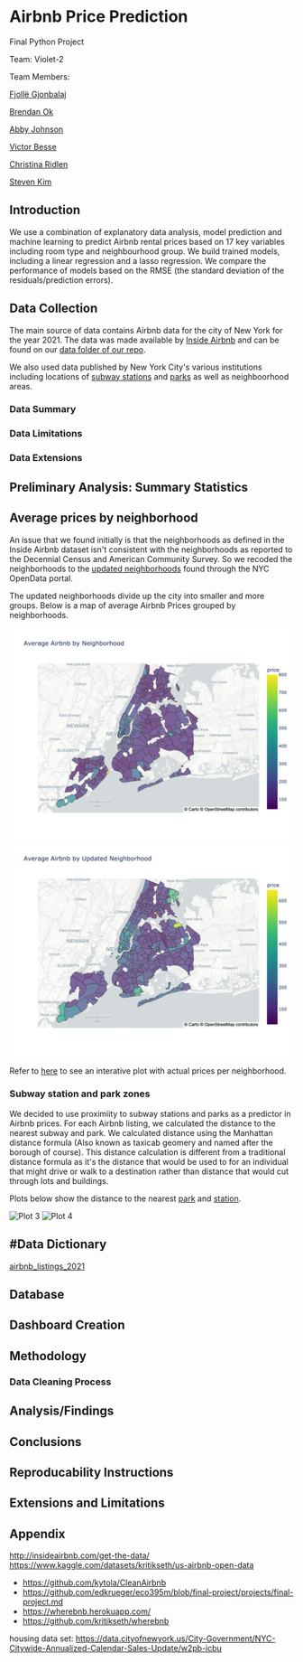 # Airbnb Price Prediction

Final Python Project 

Team: Violet-2

Team Members: 

[Fjollë Gjonbalaj](https://github.com/Fjolle)

[Brendan Ok](https://github.com/brendanok)

[Abby Johnson](https://github.com/johnsonabigail)

[Victor Besse](https://github.com/Victor-Besse)

[Christina Ridlen](https://github.com/csridlen)

[Steven Kim](https://github.com/su1214)

## Introduction

We use a combination of explanatory data analysis, model prediction and machine learning to predict Airbnb rental prices based on 17 key variables including room type and neighbourhood group. We build trained models, including a linear regression and a lasso regression. We compare the performance of models based on the RMSE (the standard deviation of the residuals/prediction errors). 

## Data Collection

The main source of data contains Airbnb data for the city of New York for the year 2021. The data was made available by [Inside Airbnb](http://insideairbnb.com/get-the-data/) and can be found on our [data folder of our repo](https://raw.githubusercontent.com/csridlen/eco395m-project-2/main/data/airbnb_listings_2021.csv).

We also used data published by New York City's various institutions including locations of [subway stations](https://data.cityofnewyork.us/Transportation/Subway-Stations/arq3-7z49) and [parks](https://data.cityofnewyork.us/City-Government/ARCHIVED-Parks-Zones/rjaj-zgq7) as well as neighboorhood areas.

### Data Summary

### Data Limitations

### Data Extensions

## Preliminary Analysis: Summary Statistics

## Average prices by neighborhood
An issue that we found initially is that the neighborhoods as defined in the Inside Airbnb dataset isn't consistent with the neighborhoods as reported to the Decennial Census and American Community Survey. So we recoded the neighborhoods to the [updated neighborhoods](https://data.cityofnewyork.us/City-Government/2020-Neighborhood-Tabulation-Areas-NTAs-Tabular/9nt8-h7nd) found through the NYC OpenData portal. 

The updated neighborhoods divide up the city into smaller and more groups. Below is a map of average Airbnb Prices grouped by neighborhoods.

![Plot 1](artifacts/neighbourhood_price_2021_1.png) ![Plot 2](artifacts/neighbourhood_price_2021_2.png)

Refer to [here](artifacts/neighbourhood_price_2021_2.html) to see an interative plot with actual prices per neighborhood.

### Subway station and park zones
We decided to use proximiity to subway stations and parks as a predictor in Airbnb prices. For each Airbnb listing, we calculated the distance to the nearest subway and park. We calculated distance using the Manhattan distance formula (Also known as taxicab geomery and named after the borough of course). This distance calculation is different from a traditional distance formula as it's the distance that would be used to for an individual that might drive or walk to a destination rather than distance that would cut through lots and buildings.

Plots below show the distance to the nearest [park](artifacts/nearest_park2/html) and [station](artifacts/nearest_station_2.html). 

![Plot 3](artifacts/artifacts/nearest_park2.png) ![Plot 4](artifacts/artifacts/nearest_station2.png)



## #Data Dictionary 

[airbnb_listings_2021](https://raw.githubusercontent.com/csridlen/eco395m-project-2/main/data/airbnb_listings_2021.csv)


## Database

## Dashboard Creation

## Methodology


### Data Cleaning Process

## Analysis/Findings

## Conclusions

## Reproducability Instructions

## Extensions and Limitations

## Appendix





http://insideairbnb.com/get-the-data/
https://www.kaggle.com/datasets/kritikseth/us-airbnb-open-data
- https://github.com/kytola/CleanAirbnb
- https://github.com/edkrueger/eco395m/blob/final-project/projects/final-project.md
- https://wherebnb.herokuapp.com/
- https://github.com/kritikseth/wherebnb

housing data set: https://data.cityofnewyork.us/City-Government/NYC-Citywide-Annualized-Calendar-Sales-Update/w2pb-icbu
